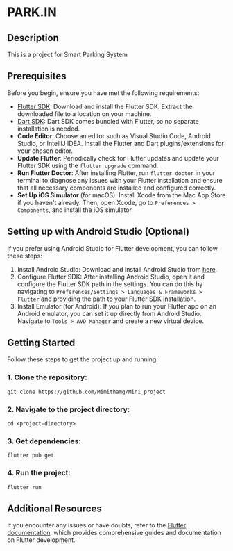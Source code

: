 # PARK.IN

## Description
This is a project for Smart Parking System

## Prerequisites
Before you begin, ensure you have met the following requirements:

- [Flutter SDK](https://flutter.dev/docs/get-started/install): Download and install the Flutter SDK. Extract the downloaded file to a location on your machine.
- [Dart SDK](https://dart.dev/get-dart): Dart SDK comes bundled with Flutter, so no separate installation is needed.
- **Code Editor**: Choose an editor such as Visual Studio Code, Android Studio, or IntelliJ IDEA. Install the Flutter and Dart plugins/extensions for your chosen editor.
- **Update Flutter**: Periodically check for Flutter updates and update your Flutter SDK using the `flutter upgrade` command.
- **Run Flutter Doctor**: After installing Flutter, run `flutter doctor` in your terminal to diagnose any issues with your Flutter installation and ensure that all necessary components are installed and configured correctly.
- **Set Up iOS Simulator** (for macOS): Install Xcode from the Mac App Store if you haven't already. Then, open Xcode, go to `Preferences > Components`, and install the iOS simulator.

## Setting up with Android Studio (Optional)
If you prefer using Android Studio for Flutter development, you can follow these steps:

1. Install Android Studio: Download and install Android Studio from [here](https://developer.android.com/studio).
2. Configure Flutter SDK: After installing Android Studio, open it and configure the Flutter SDK path in the settings. You can do this by navigating to `Preferences/Settings > Languages & Frameworks > Flutter` and providing the path to your Flutter SDK installation.
3. Install Emulator (for Android): If you plan to run your Flutter app on an Android emulator, you can set it up directly from Android Studio. Navigate to `Tools > AVD Manager` and create a new virtual device.

## Getting Started
Follow these steps to get the project up and running:

### 1. Clone the repository:
   `
   git clone https://github.com/Mimithamg/Mini_project
`
### 2. Navigate to the project directory:
   `
   cd <project-directory>
   `
### 3. Get dependencies:
   `
   flutter pub get
   `
### 4. Run the project:
   `
   flutter run
   `
## Additional Resources
If you encounter any issues or have doubts, refer to the [Flutter documentation](https://docs.flutter.dev/), which provides comprehensive guides and documentation on Flutter development.
